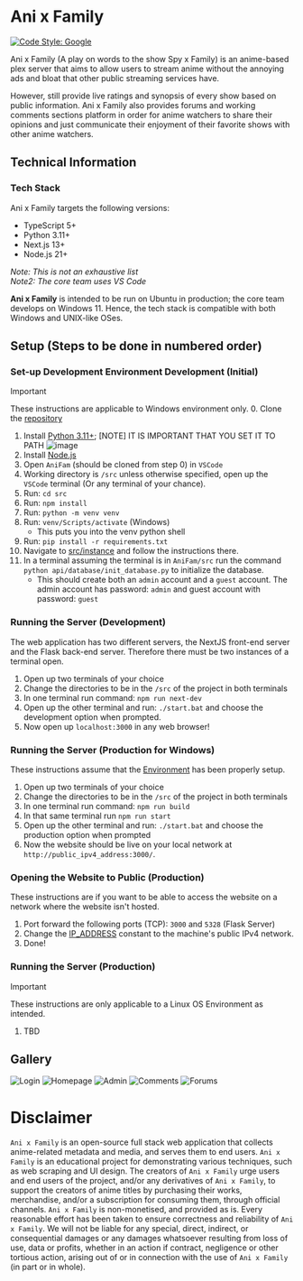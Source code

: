 # Ani x Family
[![Code Style: Google](https://img.shields.io/badge/code%20style-google-blueviolet.svg)](https://github.com/google/gts)

Ani x Family (A play on words to the show Spy x Family) is an anime-based plex server that aims to allow users to stream anime without the annoying ads and bloat that other public streaming services have. 

However, still provide live ratings and synopsis of every show based on public information. Ani x Family also provides forums and working comments sections platform in order for anime watchers to share their opinions and just communicate their enjoyment of their favorite shows with other anime watchers.

## Technical Information
### Tech Stack
Ani x Family targets the following versions:
- TypeScript 5+
- Python 3.11+
- Next.js 13+
- Node.js 21+

*Note: This is not an exhaustive list*  
*Note2: The core team uses VS Code*

**Ani x Family** is intended to be run on Ubuntu in production; the core team develops on Windows 11. Hence, the tech stack is compatible with both Windows and UNIX-like OSes.
## Setup (Steps to be done in numbered order)
### Set-up Development Environment Development (Initial)
> [!IMPORTANT]
These instructions are applicable to Windows environment only.
0. Clone the [repository](https://github.com/Bratah123/AniFam)
1. Install [Python 3.11+](https://www.python.org/downloads/); [NOTE] IT IS IMPORTANT THAT YOU SET IT TO PATH
  ![image](https://github.com/Bratah123/AniFam/assets/58405975/53613b44-3e0d-4f68-ad89-de69775a2776)
2. Install [Node.js](https://nodejs.org/en)
3. Open `AniFam` (should be cloned from step 0) in `VSCode`
4. Working directory is `/src` unless otherwise specified, open up the `VSCode` terminal (Or any terminal of your chance).
5. Run: `cd src`
6. Run: `npm install`
7. Run: `python -m venv venv`
8. Run: `venv/Scripts/activate` (Windows)
    - This puts you into the venv python shell
9. Run: `pip install -r requirements.txt`
10. Navigate to [src/instance](https://github.com/Bratah123/AniFam/tree/main/src/instance) and follow the instructions there.
11. In a terminal assuming the terminal is in `AniFam/src` run the command `python api/database/init_database.py` to initialize the database.
    - This should create both an `admin` account and a `guest` account. The admin account has password: `admin` and guest account with password: `guest`

### Running the Server (**Development**)
The web application has two different servers, the NextJS front-end server and the Flask back-end server.
Therefore there must be two instances of a terminal open.
1. Open up two terminals of your choice
2. Change the directories to be in the `/src` of the project in both terminals
3. In one terminal run command: `npm run next-dev`
4. Open up the other terminal and run: `./start.bat` and choose the development option when prompted.
5. Now open up `localhost:3000` in any web browser!

### Running the Server (**Production for Windows**)
These instructions assume that the [Environment](https://github.com/Bratah123/AniFam?tab=readme-ov-file#setup-steps-to-be-done-in-numbered-order) has been properly setup.
1. Open up two terminals of your choice
2. Change the directories to be in the `/src` of the project in both terminals
3. In one terminal run command: `npm run build`
4. In that same terminal run `npm run start`
5. Open up the other terminal and run: `./start.bat` and choose the production option when prompted
6. Now the website should be live on your local network at `http://public_ipv4_address:3000/`.

### Opening the Website to Public (**Production**)
These instructions are if you want to be able to access the website on a network where the website isn't hosted.
1. Port forward the following ports (TCP): `3000` and `5328` (Flask Server)
2. Change the [IP_ADDRESS](https://github.com/Bratah123/AniFam/blob/main/src/app/media/page.tsx#L30) constant to the machine's public IPv4 network.
3. Done!

### Running the Server (**Production**)
> [!IMPORTANT]
These instructions are only applicable to a Linux OS Environment as intended.
1. TBD

## Gallery
![Login](https://github.com/Bratah123/AniFam/assets/58405975/4f80f5d8-02a4-4d71-8201-7073b9771ab6)
![Homepage](https://github.com/Bratah123/AniFam/assets/58405975/6f6f96a8-cf3c-44d8-bc67-acc89aa3d423)
![Admin](https://github.com/Bratah123/AniFam/assets/58405975/5045e263-e95e-443f-b817-26f8deafba56)
![Comments](https://github.com/Bratah123/AniFam/assets/58405975/0e907673-87bf-4a0e-946e-4fbbf95787d9)
![Forums](https://github.com/Bratah123/AniFam/assets/58405975/21a58c2d-520d-437a-9eea-b2e2f4d4c891)


# Disclaimer
`Ani x Family` is an open-source full stack web application that collects anime-related metadata and media, and serves them to end users. `Ani x Family` is an educational project for demonstrating various techniques, such as web scraping and UI design. The creators of `Ani x Family` urge users and end users of the project, and/or any derivatives of `Ani x Family`, to support the creators of anime titles by purchasing their works, merchandise, and/or a subscription for consuming them, through official channels. `Ani x Family` is non-monetised, and provided as is. Every reasonable effort has been taken to ensure correctness and reliability of `Ani x Family`. We will not be liable for any special, direct, indirect, or consequential damages or any damages whatsoever resulting from loss of use, data or profits, whether in an action if contract, negligence or other tortious action, arising out of or in connection with the use of `Ani x Family` (in part or in whole).

